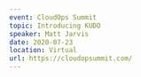 ```yaml
---
event: CloudOps Summit
topic: Introducing KUDO
speaker: Matt Jarvis
date: 2020-07-23
location: Virtual
url: https://cloudopsummit.com/
---
```


<!-- some more info about the event could go here -->

<!-- more -->
